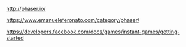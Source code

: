 http://phaser.io/

https://www.emanueleferonato.com/category/phaser/

https://developers.facebook.com/docs/games/instant-games/getting-started

